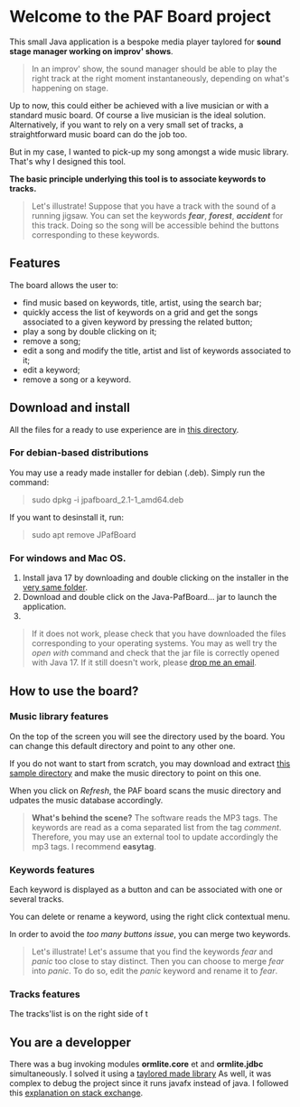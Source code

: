 # Welcome to the PAF Board project
This small Java application is a bespoke media player taylored for **sound stage manager working on improv' shows**.

> In an improv' show, the sound manager should be able to play the right track at the right moment instantaneously, depending on what's happening on stage.

Up to now, this could either be achieved with a live musician or with a standard music board. Of course a live musician is the ideal solution.  Alternatively, if you want to rely on a very small set of tracks, a straightforward music board can do the job too.
 
 But in my case, I wanted to pick-up my song amongst a wide music library. That's why I designed this tool. 
 
 **The basic principle underlying this tool is to associate keywords to tracks.**
 
 > Let's illustrate! Suppose that you have a track with the sound of a running jigsaw. You can set the keywords ***fear***, ***forest***, ***accident*** for this track. Doing so the song will be accessible behind the buttons corresponding to these keywords.  
 
 ## Features
 
 The board allows the user to:
 * find music based on keywords, title, artist, using the search bar;
 * quickly access the list of keywords on a grid and get the songs associated to a given keyword by pressing the related button;
 * play a song by double clicking on it;
 * remove a song;
 *  edit a song and modify the title, artist and list of keywords associated to it;
 * edit a keyword;
 * remove a song or a keyword.
> 
## Download and install

All the files for a ready to use experience are in [this directory](/installers).

### For debian-based distributions
You may use a ready made installer for debian (.deb). Simply run the command:

> sudo dpkg -i jpafboard_2.1-1_amd64.deb

If you want to desinstall it, run:

> sudo apt remove JPafBoard

### For windows and Mac OS.

 1. Install java 17 by downloading and double clicking on the installer in the [very same folder](/installers).
2. Download and double click on the Java-PafBoard... jar to launch the application.
3. 
> If it does not work, please check that you have downloaded the files corresponding to your operating systems.
> You may as well try the *open with* command and check that the jar file is correctly opened with Java 17.
> If it still doesn't work, please [drop me an email](mailto:fournip1@hotmail.com).

## How to use the board?
### Music library features

On the top of the screen you will see the directory used by the board. You can change this default directory and point to any other one. 

If you do not want to start from scratch, you may download and extract [this sample directory](/installers/sample.zip) and make the music directory to point on this one.

When you click on *Refresh*, the PAF board scans the music directory and udpates the music database accordingly.

> **What's behind the scene?**
> The software reads the MP3 tags. The keywords are read as a coma separated list from the tag *comment*. Therefore, you may use an external tool to update accordingly the mp3 tags. I recommend **easytag**.

### Keywords features

Each keyword is displayed as a button and can be associated with one or several tracks.

You can delete or rename a keyword, using the right click contextual menu.

In order to avoid the *too many buttons issue*, you can merge two keywords.

> Let's illustrate! Let's assume that you find the keywords *fear* and *panic* too close to stay distinct. Then you can choose to merge *fear* into *panic*. To do so, edit the *panic* keyword and rename it to *fear*.

### Tracks features

The tracks'list is on the right side of t

## You are a developper
There was a bug invoking modules **ormlite.core** et and **ormlite.jdbc** simultaneously.
I solved it using a [taylored made library](https://jitpack.io/#com.gitlab.grrfe/ormlitebuild/5.1.1)
As well, it was complex to debug the project since it runs javafx instead of java.
I followed this [explanation on stack exchange](https://stackoverflow.com/questions/56197372/i-cant-debug-an-application-using-netbeans-11-with-javafx-12/56207033#56207033).
<!--stackedit_data:
eyJoaXN0b3J5IjpbLTExODYxMTA1Myw2MTM3ODU1MDAsLTEyNz
EwNjk1MzEsOTgzNzQ5OTMwLDE5OTQ3MTQzMDQsNDg0OTEyNzMx
XX0=
-->